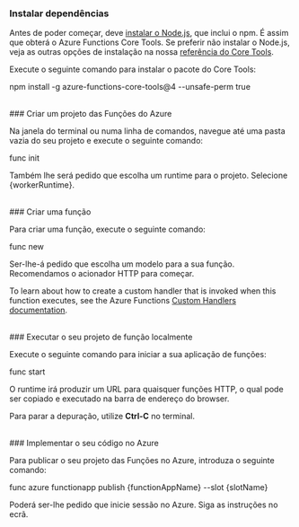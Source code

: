 ### <a name="install-dependencies"></a>Instalar dependências

Antes de poder começar, deve <a href="https://go.microsoft.com/fwlink/?linkid=2016195" target="_blank">instalar o Node.js</a>, que inclui o npm. É assim que obterá o Azure Functions Core Tools. Se preferir não instalar o Node.js, veja as outras opções de instalação na nossa <a href="https://go.microsoft.com/fwlink/?linkid=2016192" target="_blank">referência do Core Tools</a>.

Execute o seguinte comando para instalar o pacote do Core Tools:

<MarkdownHighlighter>npm install -g azure-functions-core-tools@4 --unsafe-perm true</MarkdownHighlighter>

<br/>
### <a name="create-an-azure-functions-project"></a>Criar um projeto das Funções do Azure

Na janela do terminal ou numa linha de comandos, navegue até uma pasta vazia do seu projeto e execute o seguinte comando:

<MarkdownHighlighter>func init</MarkdownHighlighter>

Também lhe será pedido que escolha um runtime para o projeto. Selecione {workerRuntime}.

<br/>
### <a name="create-a-function"></a>Criar uma função

Para criar uma função, execute o seguinte comando:

<MarkdownHighlighter>func new</MarkdownHighlighter>

Ser-lhe-á pedido que escolha um modelo para a sua função. Recomendamos o acionador HTTP para começar.

<StackInstructions customStack={true}>To learn about how to create a custom handler that is invoked when this function executes, see the Azure Functions <a href="https://go.microsoft.com/fwlink/?linkid=2138621" target="_blank">Custom Handlers documentation</a>.</StackInstructions>

<br/>
### <a name="run-your-function-project-locally"></a>Executar o seu projeto de função localmente

Execute o seguinte comando para iniciar a sua aplicação de funções:

<MarkdownHighlighter>func start</MarkdownHighlighter>

O runtime irá produzir um URL para quaisquer funções HTTP, o qual pode ser copiado e executado na barra de endereço do browser.

Para parar a depuração, utilize **Ctrl-C** no terminal.

<br/>
### <a name="deploy-your-code-to-azure"></a>Implementar o seu código no Azure

Para publicar o seu projeto das Funções no Azure, introduza o seguinte comando:

<MarkdownHighlighter slot={false}>func azure functionapp publish {functionAppName} <SlotComponent>--slot {slotName}</SlotComponent></MarkdownHighlighter>

Poderá ser-lhe pedido que inicie sessão no Azure. Siga as instruções no ecrã.
